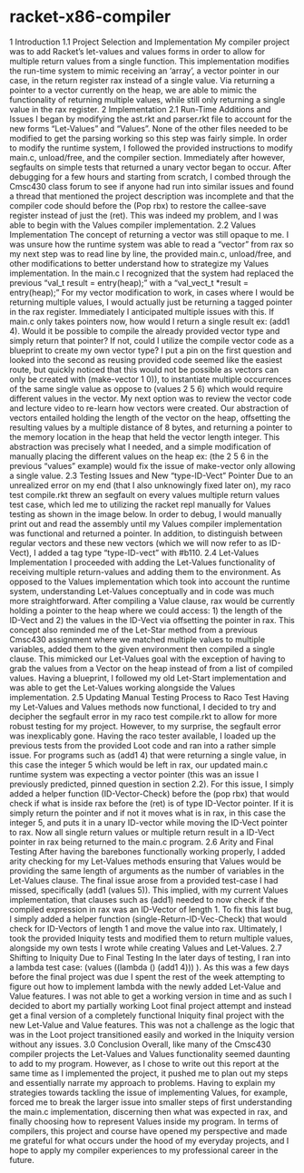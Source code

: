 # racket-x86-compiler


1 Introduction
1.1 Project Selection and Implementation
My compiler project was to add Racket’s let-values and values forms in order to allow for multiple return
values from a single function. This implementation modifies the run-time system to mimic receiving an
‘array’, a vector pointer in our case, in the return register rax instead of a single value. Via returning a
pointer to a vector currently on the heap, we are able to mimic the functionality of returning multiple
values, while still only returning a single value in the rax register.
2 Implementation
2.1 Run-Time Additions and Issues
I began by modifying the ast.rkt and parser.rkt file to account for the new forms “Let-Values” and
“Values”. None of the other files needed to be modified to get the parsing working so this step was fairly
simple. In order to modify the runtime system, I followed the provided instructions to modify main.c,
unload/free, and the compiler section. Immediately after however, segfaults on simple tests that returned a
unary vector began to occur. After debugging for a few hours and starting from scratch, I combed
through the Cmsc430 class forum to see if anyone had run into similar issues and found a thread that
mentioned the project description was incomplete and that the compiler code should before the (Pop rbx)
to restore the callee-save register instead of just the (ret). This was indeed my problem, and I was able to
begin with the Values compiler implementation.
2.2 Values Implementation
The concept of returning a vector was still opaque to me. I was unsure how the runtime system was able
to read a “vector” from rax so my next step was to read line by line, the provided main.c, unload/free, and
other modifications to better understand how to strategize my Values implementation. In the main.c I
recognized that the system had replaced the previous “val_t result = entry(heap);” with a “val_vect_t
*result = entry(heap);” For my vector modification to work, in cases where I would be returning multiple
values, I would actually just be returning a tagged pointer in the rax register. Immediately I anticipated
multiple issues with this. If main.c only takes pointers now, how would I return a single result ex:
(add1 4). Would it be possible to compile the already provided vector type and simply return that pointer?
If not, could I utilize the compile vector code as a blueprint to create my own vector type? I put a pin on
the first question and looked into the second as reusing provided code seemed like the easiest route, but
quickly noticed that this would not be possible as vectors can only be created with (make-vector 1 0)), to
instantiate multiple occurrences of the same single value as oppose to (values 2 5 6) which would require
different values in the vector. My next option was to review the vector code and lecture video to re-learn
how vectors were created. Our abstraction of vectors entailed holding the length of the vector on the heap,
offsetting the resulting values by a multiple distance of 8 bytes, and returning a pointer to the memory
location in the heap that held the vector length integer. This abstraction was precisely what I needed, and
a simple modification of manually placing the different values on the heap ex: (the 2 5 6 in the previous
“values” example) would fix the issue of make-vector only allowing a single value.
2.3 Testing Issues and New “type-ID-Vect” Pointer
Due to an unrealized error on my end (that I also unknowingly fixed later on), my raco test compile.rkt
threw an segfault on every values multiple return values test case, which led me to utilizing the racket repl
manually for Values testing as shown in the image below. In order to debug, I would manually print out
and read the assembly until my Values compiler implementation was functional and returned a pointer. In
addition, to distinguish between regular vectors and these new vectors (which we will now refer to as
ID-Vect), I added a tag type “type-ID-vect” with #b110.
2.4 Let-Values Implementation
I proceeded with adding the Let-Values functionality of receiving multiple return-values and adding them
to the environment. As opposed to the Values implementation which took into account the runtime
system, understanding Let-Values conceptually and in code was much more straightforward. After
compiling a Value clause, rax would be currently holding a pointer to the heap where we could access: 1)
the length of the ID-Vect and 2) the values in the ID-Vect via offsetting the pointer in rax. This concept
also reminded me of the Let-Star method from a previous Cmsc430 assignment where we matched
multiple values to multiple variables, added them to the given environment then compiled a single clause.
This mimicked our Let-Values goal with the exception of having to grab the values from a Vector on the
heap instead of from a list of compiled values. Having a blueprint, I followed my old Let-Start
implementation and was able to get the Let-Values working alongside the Values implementation.
2.5 Updating Manual Testing Process to Raco Test
Having my Let-Values and Values methods now functional, I decided to try and decipher the segfault
error in my raco test compile.rkt to allow for more robust testing for my project. However, to my surprise,
the segfault error was inexplicably gone. Having the raco tester available, I loaded up the previous tests
from the provided Loot code and ran into a rather simple issue. For programs such as (add1 4) that were
returning a single value, in this case the integer 5 which would be left in rax, our updated main.c runtime
system was expecting a vector pointer (this was an issue I previously predicted, pinned question in section
2.2). For this issue, I simply added a helper function (ID-Vector-Check) before the (pop rbx) that would
check if what is inside rax before the (ret) is of type ID-Vector pointer. If it is simply return the pointer
and if not it moves what is in rax, in this case the integer 5, and puts it in a unary ID-vector while moving
the ID-Vect pointer to rax. Now all single return values or multiple return result in a ID-Vect pointer in
rax being returned to the main.c program.
2.6 Arity and Final Testing
After having the barebones functionally working properly, I added arity checking for my Let-Values
methods ensuring that Values would be providing the same length of arguments as the number of
variables in the Let-Values clause. The final issue arose from a provided test-case I had missed,
specifically (add1 (values 5)). This implied, with my current Values implementation, that clauses such as
(add1) needed to now check if the compiled expression in rax was an ID-Vector of length 1. To fix this
last bug, I simply added a helper function (single-Return-ID-Vec-Check) that would check for ID-Vectors
of length 1 and move the value into rax. Ultimately, I took the provided Iniquity tests and modified them
to return multiple values, alongside my own tests I wrote while creating Values and Let-Values.
2.7 Shifting to Iniquity Due to Final Testing
In the later days of testing, I ran into a lambda test case: (values ((lambda () (add1 4))) ). As this was a
few days before the final project was due I spent the rest of the week attempting to figure out how to
implement lambda with the newly added Let-Value and Value features. I was not able to get a working
version in time and as such I decided to abort my partially working Loot final project attempt and instead
get a final version of a completely functional Iniquity final project with the new Let-Value and Value
features. This was not a challenge as the logic that was in the Loot project transitioned easily and worked
in the Iniquity version without any issues.
3.0 Conclusion
Overall, like many of the Cmsc430 compiler projects the Let-Values and Values functionality seemed
daunting to add to my program. However, as I chose to write out this report at the same time as I
implemented the project, it pushed me to plan out my steps and essentially narrate my approach to
problems. Having to explain my strategies towards tackling the issue of implementing Values, for
example, forced me to break the larger issue into smaller steps of first understanding the main.c
implementation, discerning then what was expected in rax, and finally choosing how to represent Values
inside my program. In terms of compilers, this project and course have opened my perspective and made
me grateful for what occurs under the hood of my everyday projects, and I hope to apply my compiler
experiences to my professional career in the future.
